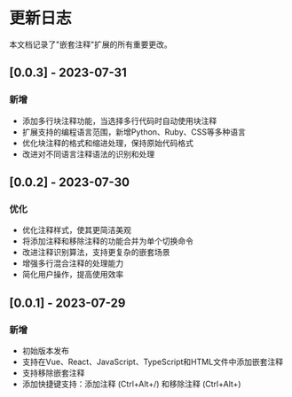 # 更新日志

本文档记录了"嵌套注释"扩展的所有重要更改。

## [0.0.3] - 2023-07-31

### 新增
- 添加多行块注释功能，当选择多行代码时自动使用块注释
- 扩展支持的编程语言范围，新增Python、Ruby、CSS等多种语言
- 优化块注释的格式和缩进处理，保持原始代码格式
- 改进对不同语言注释语法的识别和处理

## [0.0.2] - 2023-07-30

### 优化
- 优化注释样式，使其更简洁美观
- 将添加注释和移除注释的功能合并为单个切换命令
- 改进注释识别算法，支持更复杂的嵌套场景
- 增强多行混合注释的处理能力
- 简化用户操作，提高使用效率

## [0.0.1] - 2023-07-29

### 新增
- 初始版本发布
- 支持在Vue、React、JavaScript、TypeScript和HTML文件中添加嵌套注释
- 支持移除嵌套注释
- 添加快捷键支持：添加注释 (Ctrl+Alt+/) 和移除注释 (Ctrl+Alt+\)
